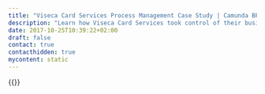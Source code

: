 ```yaml
---
title: "Viseca Card Services Process Management Case Study | Camunda BPM"
description: "Learn how Viseca Card Services took control of their business process automation and improved efficiency in their organization with Camunda. Camunda is the leader for workflow automation based on Java and BPMN 2.0."
date: 2017-10-25T10:39:22+02:00
draft: false
contact: true
contacthidden: true
mycontent: static
---
```

{{<case-study-single
company="Viseca Card Services"
companydescription="Viseca Card Services SA is one of Switzerland's largest issuers of credit and PrePaid cards from Mastercard® and Visa, the leading global brands. Its broad range of modern products and its varied services offer solutions tailored to the most diverse customer requirements. For all cards, whether they are non-branded or issued by banking or co-branding partners, the main focus is on quality, expertise and service.Viseca Card Services SA is a business division of the Aduno Group."
customerquote=""
teaser=""
usecase=""
videolink=""
logo="//images.ctfassets.net/vpidbgnakfvf/361vW6RwLEGayun9iqTqey/2efe7978ec72da431766bd7585628b53/Viseca.png"
pdf=""
thumbnail="">}}
